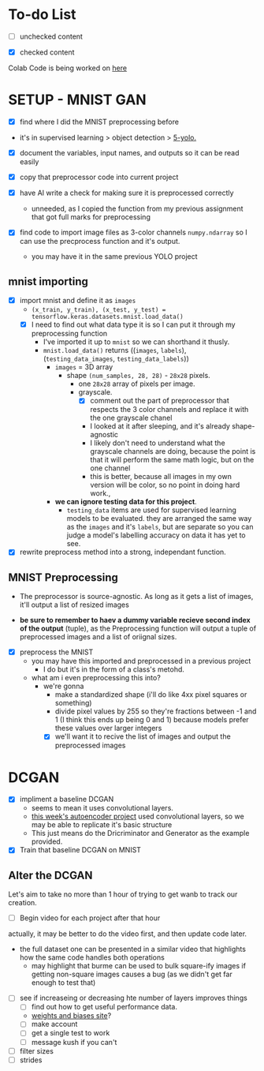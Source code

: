 # To-do List

- [ ] unchecked content

- [X] checked content

Colab Code is being worked on [here](https://colab.research.google.com/drive/1NA0OC1-2ocgxEiNO--E7BGnhutgOILcZ?usp=sharing)

# SETUP - MNIST GAN

- [x] find where I did the MNIST preprocessing before
* it's in supervised learning > object detection > [5-yolo.](https://github.com/Jabulani-N/atlas-machine_learning/blob/main/supervised_learning/object_detection/5-yolo.py)

- [x] document the variables, input names, and outputs so it can be read easily
- [x] copy that preprocessor code into current project

- [x] have AI write a check for making sure it is preprocessed correctly

  * unneeded, as I copied the function from my previous assignment that got full marks for preprocessing

- [x] find code to import image files as 3-color channels `numpy.ndarray` so I can use the precprocess function and it's output.

  * you may have it in the same previous YOLO project

## mnist importing

- [x] import mnist and define it as `images`
  * `(x_train, y_train), (x_test, y_test) = tensorflow.keras.datasets.mnist.load_data()`
  - [x] I need to find out what data type it is so I can put it through my preprocessing function
    * I've imported it up to `mnist` so we can shorthand it thusly.
    * `mnist.load_data()` returns ((`images`, `labels`),(`testing_data_images`, `testing_data_labels`))
      * `images` = 3D array
        * shape `(num_samples, 28, 28)` - `28x28` pixels.
          * one `28x28` array of pixels per image.
          * grayscale.
            * [x]  comment out the part of preprocessor that respects the 3 color channels and replace it with the one grayscale chanel
              * I looked at it after sleeping, and it's already shape-agnostic
              * I likely don't need to understand what the grayscale channels are doing, because the point is that it will perform the same math logic, but on the one channel
              * this is better, because all images in my own version will be color, so no point in doing hard work.,
      * **we can ignore testing data for this project**.
        * `testing_data` items are used for supervised learning models to be evaluated. they are arranged the same way as the `images` and it's `labels`, but are separate so you can judge a model's labelling accuracy on data it has yet to see.
- [x]  rewrite preprocess method into a strong, independant function.

## MNIST Preprocessing

* The preprocessor is source-agnostic. As long as it gets a list of images, it'll output a list of resized images

* **be sure to remember to haev a dummy variable recieve second index of the output** (tuple), as the Preprocessing function will output a tuple of preprocessed images and a list of oriignal sizes.

- [x]  preprocess the MNIST
    * you may have this imported and preprocessed in a previous project
      * I do but it's in the form of a class's metohd.
    * what am i even preprocessing this into?
      * we're gonna
        * make a standardized shape (i'll do like 4xx pixel squares or something)
        * divide pixel values by 255 so they're fractions between -1 and 1 (I think this ends up being 0 and 1) because models prefer these values over larger integers
        * [x] we'll want it to recive the list of images and output the preprocessed images

# DCGAN

- [x] impliment a baseline DCGAN
   * seems to mean it uses convolutional layers.
   * [this week's autoencoder project](https://github.com/Jabulani-N/atlas-machine_learning/blob/main/unsupervised_learning/autoencoders/2-convolutional.py) used convolutional layers, so we may be able to replicate it's basic structure
   * This just means do the Dricriminator and Generator as the example provided.
- [x] Train that baseline DCGAN on MNIST

## Alter the DCGAN

Let's aim to take no more than 1 hour of trying to get wanb to track our creation.

- [ ] Begin video for each project after that hour

actually, it may be better to do the video first, and then update code later.


* the full dataset one can be presented in a similar video that highlights how the same code handles both operations
  * may highlight that burme can be used to bulk square-ify images if getting non-square images causes a bug (as we didn't get far enough to test that)

- [ ] see if increaseing or decreasing hte number of layers improves things
  - [ ] find out how to get useful performance data.
  - [weights and biases site](https://docs.wandb.ai)?
  - [ ] make account
  - [ ] get a single test to work
  - [ ] message kush if you can't
- [ ] filter sizes
- [ ] strides
